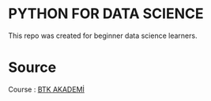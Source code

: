 # PYTHON FOR DATA SCIENCE

This repo was created for beginner data science learners.


# Source
Course : [BTK AKADEMİ](https://www.btkakademi.gov.tr/portal/course/veri-bilimi-icin-python-ve-tensorflow-11705) 
